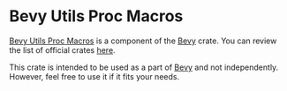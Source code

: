 # Bevy Utils Proc Macros

[Bevy Utils Proc Macros](https://github.com/bevyengine/bevy/tree/latest/crates/bevy_utils/macros) is a component of the [Bevy](https://crates.io/crates/bevy) crate. You can review the list of official crates [here](https://github.com/bevyengine/bevy/tree/latest/crates).

This crate is intended to be used as a part of [Bevy](https://crates.io/crates/bevy) and not independently. However, feel free to use it if it fits your needs.
